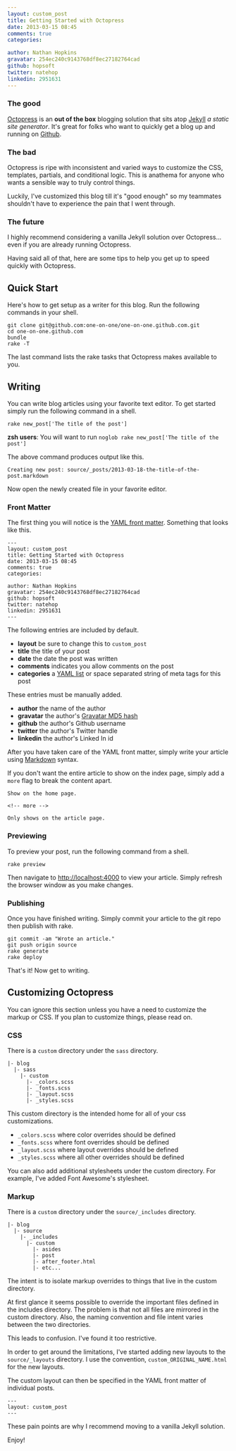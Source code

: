 ```yaml
---
layout: custom_post
title: Getting Started with Octopress
date: 2013-03-15 08:45
comments: true
categories:

author: Nathan Hopkins
gravatar: 254ec240c9143768df8ec27182764cad
github: hopsoft
twitter: natehop
linkedin: 2951631
---
```


### The good

[Octopress](http://octopress.org/) is an **out of the box** blogging solution that sits atop [Jekyll](https://github.com/mojombo/jekyll)
*a static site generator*.
It's great for folks who want to quickly get a blog up and running on [Github](https://github.com/).

### The bad

Octopress is ripe with inconsistent and varied ways to customize the CSS, templates, partials, and conditional logic.
This is anathema for anyone who wants a sensible way to truly control things.

Luckily, I've customized this blog till it's "good enough"
so my teammates shouldn't have to experience the pain that I went through.

### The future

I highly recommend considering a vanilla Jekyll solution over Octopress...
even if you are already running Octopress.

Having said all of that, here are some tips to help you get up to speed quickly with Octopress.

## Quick Start

Here's how to get setup as a writer for this blog.
Run the following commands in your shell.

```
git clone git@github.com:one-on-one/one-on-one.github.com.git
cd one-on-one.github.com
bundle
rake -T
```

The last command lists the rake tasks that Octopress makes available to you.

<!-- more -->

## Writing

You can write blog articles using your favorite text editor.
To get started simply run the following command in a shell.

```
rake new_post['The title of the post']
```

**zsh users**: You will want to run `noglob rake new_post['The title of the post']`

The above command produces output like this.

```
Creating new post: source/_posts/2013-03-18-the-title-of-the-post.markdown
```

Now open the newly created file in your favorite editor.

### Front Matter

The first thing you will notice is the [YAML front matter](https://github.com/mojombo/jekyll/wiki/YAML-Front-Matter).
Something that looks like this.

```
---
layout: custom_post
title: Getting Started with Octopress
date: 2013-03-15 08:45
comments: true
categories:

author: Nathan Hopkins
gravatar: 254ec240c9143768df8ec27182764cad
github: hopsoft
twitter: natehop
linkedin: 2951631
---
```

The following entries are included by default.

- **layout** be sure to change this to `custom_post`
- **title** the title of your post
- **date** the date the post was written
- **comments** indicates you allow comments on the post
- **categories** a [YAML list](http://en.wikipedia.org/wiki/YAML#Lists) or space separated string of meta tags for this post

These entries must be manually added.

- **author** the name of the author
- **gravatar** the author's [Gravatar MD5 hash](https://en.gravatar.com/site/implement/hash/)
- **github** the author's Github username
- **twitter** the author's Twitter handle
- **linkedin** the author's Linked In id

After you have taken care of the YAML front matter, simply write your article using [Markdown](http://daringfireball.net/projects/markdown/) syntax.

If you don't want the entire article to show on the index page, simply add a `more` flag to break the content apart.

```
Show on the home page.

<!-- more -->

Only shows on the article page.
```

### Previewing

To preview your post, run the following command from a shell.

```
rake preview
```

Then navigate to [http://localhost:4000](http://localhost:4000) to view your article.
Simply refresh the browser window as you make changes.

### Publishing

Once you have finished writing. 
Simply commit your article to the git repo then publish with rake.

```
git commit -am "Wrote an article."
git push origin source
rake generate
rake deploy
```

That's it! Now get to writing.

## Customizing Octopress

You can ignore this section unless you have a need to customize the markup or CSS.
If you plan to customize things, please read on.

### CSS

There is a `custom` directory under the `sass` directory.

```
|- blog
  |- sass
    |- custom
      |- _colors.scss
      |- _fonts.scss
      |- _layout.scss
      |- _styles.scss
```

This custom directory is the intended home for all of your css customizations.

- `_colors.scss` where color overrides should be defined
- `_fonts.scss` where font overrides should be defined
- `_layout.scss` where layout overrides should be defined
- `_styles.scss` where all other overrides should be defined

You can also add additional stylesheets under the custom directory.
For example, I've added Font Awesome's stylesheet.

### Markup

There is a `custom` directory under the `source/_includes` directory.

```
|- blog
  |- source
    |- _includes
      |- custom
        |- asides
        |- post
        |- after_footer.html
        |- etc...
```

The intent is to isolate markup overrides to things that live in the custom directory.

At first glance it seems possible to override the important files defined in the includes directory.
The problem is that not all files are mirrored in the custom directory.
Also, the naming convention and file intent varies between the two directories.

This leads to confusion. I've found it too restrictive.

In order to get around the limitations, I've started adding new layouts to the `source/_layouts` directory.
I use the convention, `custom_ORIGINAL_NAME.html` for the new layouts.

The custom layout can then be specified in the YAML front matter of individual posts.

```
---
layout: custom_post
---
```

These pain points are why I recommend moving to a vanilla Jekyll solution.

Enjoy!
